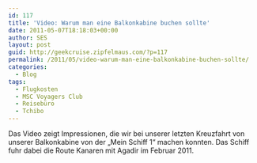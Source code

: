```yaml
---
id: 117
title: 'Video: Warum man eine Balkonkabine buchen sollte'
date: 2011-05-07T18:18:03+00:00
author: SES
layout: post
guid: http://geekcruise.zipfelmaus.com/?p=117
permalink: /2011/05/video-warum-man-eine-balkonkabine-buchen-sollte/
categories:
  - Blog
tags:
  - Flugkosten
  - MSC Voyagers Club
  - Reisebüro
  - Tchibo
---
```

Das Video zeigt Impressionen, die wir bei unserer letzten Kreuzfahrt von unserer Balkonkabine von der &#8222;Mein Schiff 1&#8220; machen konnten. Das Schiff fuhr dabei die Route Kanaren mit Agadir im Februar 2011.